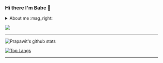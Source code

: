 

### Hi there I'm Babe :rocket:

<details>
  <summary>About me :mag_right: </summary>
<br>
: :man: Prapawit Praosppnit (Babe)  
<br>
  <br>
:: :birthday: : 07/04/1999 | 21 years old 
<br>
  <br>
::: :house_with_garden: Chonburi, Thailand
  <br>
  <br>
:::: Now Study :school: Information Technology @ King Mongkut's University of Technology Thonburi
</details>

![](https://komarev.com/ghpvc/?username=prapawit201&color=fe8019&style=flat&label=PROFILE+VIEWS)

<hr/>

![Prapawit's github stats](https://github-readme-stats.vercel.app/api?username=prapawit201&show_icons=true&theme=radical)


[![Top Langs](https://github-readme-stats.vercel.app/api/top-langs/?username=prapawit201&layout=compact)](https://github.com/prapawit201/github-readme-stats)


<hr/>



<!--
**prapawit201/prapawit201** is a ✨ _special_ ✨ repository because its `README.md` (this file) appears on your GitHub profile.

Here are some ideas to get you started:

- 🔭 I’m currently working on ...
- 🌱 I’m currently learning ...
- 👯 I’m looking to collaborate on ...
- 🤔 I’m looking for help with ...
- 💬 Ask me about ...
- 📫 How to reach me: ...
- 😄 Pronouns: ...
- ⚡ Fun fact: ...
-->
